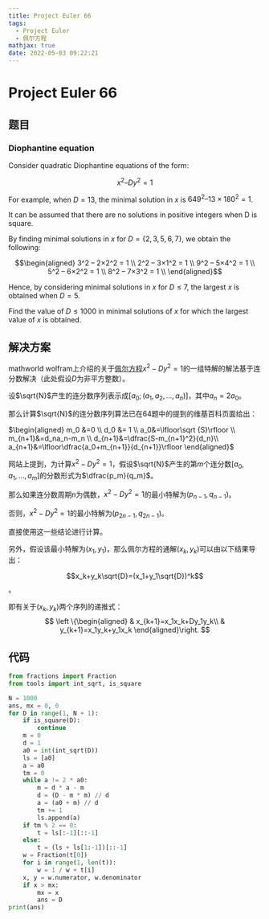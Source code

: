 ```yaml
---
title: Project Euler 66
tags:
  - Project Euler
  - 佩尔方程
mathjax: true
date: 2022-05-03 09:22:21
---
```


<escape><!-- more --></escape>

# Project Euler 66

## 题目

### Diophantine equation

Consider quadratic Diophantine equations of the form:

$$x^2 – Dy^2 = 1$$

For example, when $D=13$, the minimal solution in $x$ is $649^2 – 13×180^2 = 1$.

It can be assumed that there are no solutions in positive integers when D is square.

By finding minimal solutions in $x$ for $D = \{2, 3, 5, 6, 7\}$, we obtain the following:

$$\begin{aligned}
3^2 – 2×2^2 = 1 \\
2^2 – 3×1^2 = 1 \\
9^2 – 5×4^2 = 1 \\
5^2 – 6×2^2 = 1 \\
8^2 – 7×3^2 = 1 \\
\end{aligned}$$

Hence, by considering minimal solutions in $x$ for $D \leq 7$, the largest $x$ is obtained when $D=5$.

Find the value of $D \leq 1000$ in minimal solutions of $x$ for which the largest value of $x$ is obtained.

## 解决方案

mathworld wolfram上介绍的关于[佩尔方程](https://mathworld.wolfram.com/PellEquation.html)$x^2-Dy^2=1$的一组特解的解法基于连分数解决（此处假设$D$为非平方整数）。

设$\sqrt{N}$产生的连分数序列表示成$[a_0;(a_1,a_2,\dots,a_n)]$，其中$a_n=2a_0$。

那么计算$\sqrt{N}$的连分数序列算法已在64题中的提到的维基百科页面给出：

$\begin{aligned}
m_0 &=0 \\
d_0 &= 1 \\
a_0&=\lfloor\sqrt {S}\rfloor \\
m_{n+1}&=d_na_n-m_n \\
d_{n+1}&=\dfrac{S-m_{n+1}^2}{d_n}\\
a_{n+1}&=\lfloor\dfrac{a_0+m_{n+1}}{d_{n+1}}\rfloor
\end{aligned}$

网站上提到，为计算$x^2-Dy^2=1$，假设$\sqrt{N}$产生的第$m$个连分数$[a_0,a_1,\dots,a_m]$的分数形式为$\dfrac{p_m}{q_m}$。

那么如果连分数周期$n$为偶数，$x^2-Dy^2=1$的最小特解为$(p_{n-1},q_{n-1})$。

否则，$x^2-Dy^2=1$的最小特解为$(p_{2n-1},q_{2n-1})$。

直接使用这一些结论进行计算。

另外，假设该最小特解为$(x_1,y_1)$，那么佩尔方程的通解$(x_k,y_k)$可以由以下结果导出：

$$x_k+y_k\sqrt{D}=(x_1+y_1\sqrt{D})^k$$。

即有关于$(x_k,y_k)$两个序列的递推式：
$$
\left \{\begin{aligned}
  & x_{k+1}=x_1x_k+Dy_1y_k\\
  & y_{k+1}=x_1y_k+y_1x_k
\end{aligned}\right.
$$

## 代码

```py
from fractions import Fraction
from tools import int_sqrt, is_square

N = 1000
ans, mx = 0, 0
for D in range(1, N + 1):
    if is_square(D):
        continue
    m = 0
    d = 1
    a0 = int(int_sqrt(D))
    ls = [a0]
    a = a0
    tm = 0
    while a != 2 * a0:
        m = d * a - m
        d = (D - m * m) // d
        a = (a0 + m) // d
        tm += 1
        ls.append(a)
    if tm % 2 == 0:
        t = ls[:-1][::-1]
    else:
        t = (ls + ls[1:-1])[::-1]
    w = Fraction(t[0])
    for i in range(1, len(t)):
        w = 1 / w + t[i]
    x, y = w.numerator, w.denominator
    if x > mx:
        mx = x
        ans = D
print(ans)

```
